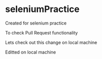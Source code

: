 # seleniumPractice
Created for selenium practice

To check Pull Request functionality

Lets check out this change on local machine

Editted on local machine
